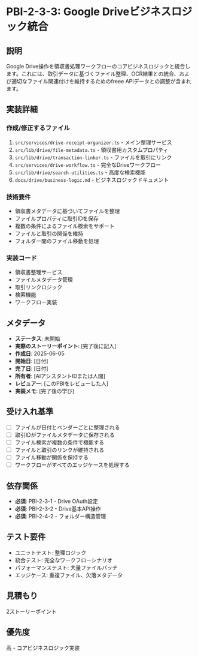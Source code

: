 # PBI-2-3-3: Google Driveビジネスロジック統合

## 説明

Google
Drive操作を領収書処理ワークフローのコアビジネスロジックと統合します。これには、取引データに基づくファイル整理、OCR結果との統合、および適切なファイル関連付けを維持するためのfreee
APIデータとの調整が含まれます。

## 実装詳細

### 作成/修正するファイル

1. `src/services/drive-receipt-organizer.ts` - メイン整理サービス
2. `src/lib/drive/file-metadata.ts` - 領収書用カスタムプロパティ
3. `src/lib/drive/transaction-linker.ts` - ファイルを取引にリンク
4. `src/services/drive-workflow.ts` - 完全なDriveワークフロー
5. `src/lib/drive/search-utilities.ts` - 高度な検索機能
6. `docs/drive/business-logic.md` - ビジネスロジックドキュメント

### 技術要件

- 領収書メタデータに基づいてファイルを整理
- ファイルプロパティに取引IDを保存
- 複数の条件によるファイル検索をサポート
- ファイルと取引の関係を維持
- フォルダー間のファイル移動を処理

### 実装コード

- 領収書整理サービス
- ファイルメタデータ管理
- 取引リンクロジック
- 検索機能
- ワークフロー実装

## メタデータ

- **ステータス**: 未開始
- **実際のストーリーポイント**: [完了後に記入]
- **作成日**: 2025-06-05
- **開始日**: [日付]
- **完了日**: [日付]
- **所有者**: [AIアシスタントIDまたは人間]
- **レビュアー**: [このPBIをレビューした人]
- **実装メモ**: [完了後の学び]

## 受け入れ基準

- [ ] ファイルが日付とベンダーごとに整理される
- [ ] 取引IDがファイルメタデータに保存される
- [ ] ファイル検索が複数の条件で機能する
- [ ] ファイルと取引のリンクが維持される
- [ ] ファイル移動が関係を保持する
- [ ] ワークフローがすべてのエッジケースを処理する

## 依存関係

- **必須**: PBI-2-3-1 - Drive OAuth設定
- **必須**: PBI-2-3-2 - Drive基本API操作
- **必須**: PBI-2-4-2 - フォルダー構造管理

## テスト要件

- ユニットテスト: 整理ロジック
- 統合テスト: 完全なワークフローシナリオ
- パフォーマンステスト: 大量ファイルバッチ
- エッジケース: 重複ファイル、欠落メタデータ

## 見積もり

2ストーリーポイント

## 優先度

高 - コアビジネスロジック実装
